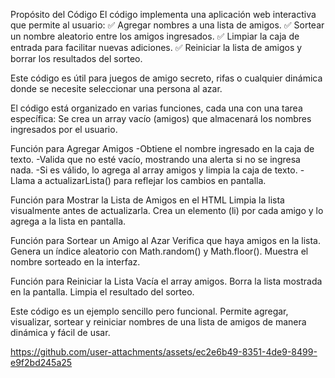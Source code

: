 Propósito del Código
El código implementa una aplicación web interactiva que permite al usuario:
✅ Agregar nombres a una lista de amigos.
✅ Sortear un nombre aleatorio entre los amigos ingresados.
✅ Limpiar la caja de entrada para facilitar nuevas adiciones.
✅ Reiniciar la lista de amigos y borrar los resultados del sorteo.

Este código es útil para juegos de amigo secreto, rifas o cualquier dinámica donde se necesite seleccionar una persona al azar.

El código está organizado en varias funciones, cada una con una tarea específica:
Se crea un array vacío (amigos) que almacenará los nombres ingresados por el usuario.

Función para Agregar Amigos
-Obtiene el nombre ingresado en la caja de texto.
-Valida que no esté vacío, mostrando una alerta si no se ingresa nada.
-Si es válido, lo agrega al array amigos y limpia la caja de texto.
-Llama a actualizarLista() para reflejar los cambios en pantalla.

Función para Mostrar la Lista de Amigos en el HTML
Limpia la lista visualmente antes de actualizarla.
Crea un elemento (li) por cada amigo y lo agrega a la lista en pantalla.

Función para Sortear un Amigo al Azar
Verifica que haya amigos en la lista.
Genera un índice aleatorio con Math.random() y Math.floor().
Muestra el nombre sorteado en la interfaz.

Función para Reiniciar la Lista
Vacía el array amigos.
Borra la lista mostrada en la pantalla.
Limpia el resultado del sorteo.

Este código es un ejemplo sencillo pero funcional. Permite agregar, visualizar, sortear y reiniciar nombres de una lista de
amigos de manera dinámica y fácil de usar.



https://github.com/user-attachments/assets/ec2e6b49-8351-4de9-8499-e9f2bd245a25



